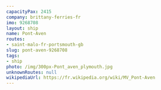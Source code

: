 ```yaml
---
capacityPax: 2415
company: brittany-ferries-fr
imo: 9268708
layout: ship
name: Pont-Aven
routes:
- saint-malo-fr-portsmouth-gb
slug: pont-aven-9268708
tags:
- ship
photo: /img/300px-Pont_aven_plymouth.jpg
unknownRoutes: null
wikipediaUrl: https://fr.wikipedia.org/wiki/MV_Pont-Aven
---
```

